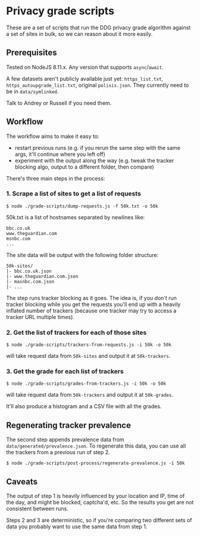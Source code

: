 Privacy grade scripts
====

These are a set of scripts that run the DDG privacy grade algorithm against a set of sites in bulk, so we can reason about it more easily.

Prerequisites
---

Tested on NodeJS 8.11.x. Any version that supports `async`/`await`.

A few datasets aren't publicly available just yet: `https_list.txt`, `https_autoupgrade_list.txt`, original `polisis.json`. They currently need to be in `data/symlinked`.

Talk to Andrey or Russell if you need them.

Workflow
---

The workflow aims to make it easy to:

- restart previous runs (e.g. if you rerun the same step with the same args, it'll continue where you left off)
- experiment with the output along the way (e.g. tweak the tracker blocking algo, output to a different folder, then compare)

There's three main steps in the process:

### 1. Scrape a list of sites to get a list of requests

`$ node ./grade-scripts/dump-requests.js -f 50k.txt -o 50k`

50k.txt is a list of hostnames separated by newlines like:

```
bbc.co.uk
www.theguardian.com
msnbc.com
...

```

The site data will be output with the following folder structure:

```
50k-sites/
|- bbc.co.uk.json
|- www.theguardian.com.json
|- masnbc.com.json
|- ...
```

The step runs tracker blocking as it goes. The idea is, if you *don't* run tracker blocking while you get the requests you'll end up with a heavily inflated number of trackers (because one tracker may try to access a tracker URL multiple times).

### 2. Get the list of trackers for each of those sites

`$ node ./grade-scripts/trackers-from-requests.js -i 50k -o 50k`

will take request data from `50k-sites` and output it at `50k-trackers`.

### 3. Get the grade for each list of trackers

`$ node ./grade-scripts/grades-from-trackers.js -i 50k -o 50k`

will take request data from `50k-trackers` and output it at `50k-grades`.

It'll also produce a histogram and a CSV file with all the grades.

Regenerating tracker prevalence
---

The second step appends prevalence data from `data/generated/prevalence.json`. To regenerate this data, you can use all the trackers from a previous run of step 2.

`$ node ./grade-scripts/post-process/regenerate-prevalence.js -i 50k`

Caveats
---

The output of step 1 is heavily influenced by your location and IP, time of the day, and might be blocked, captcha'd, etc. So the results you get are not consistent between runs.

Steps 2 and 3 are deterministic, so if you're comparing two different sets of data you probably want to use the same data from step 1.
